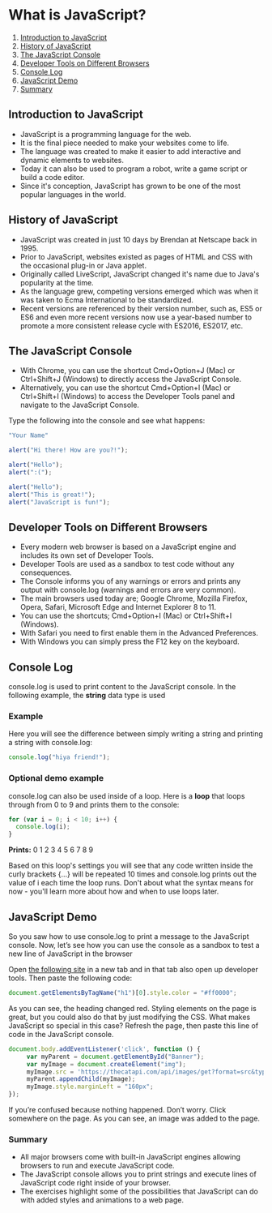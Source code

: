 # What is JavaScript?

1. [Introduction to JavaScript](#introduction-to-javascript)
2. [History of JavaScript](#history-of-javascript)
3. [The JavaScript Console](#the-javascript-console)
4. [Developer Tools on Different Browsers](#developer-tools-on-different-browsers)
5. [Console Log](#console-log)
6. [JavaScript Demo](#javascript-demo)
7. [Summary](#summary)

## Introduction to JavaScript
- JavaScript is a programming language for the web.
- It is the final piece needed to make your websites come to life.
- The language was created to make it easier to add interactive and dynamic elements to websites.
- Today it can also be used to program a robot, write a game script or build a code editor.
- Since it's conception, JavaScript has grown to be one of the most popular languages in the world.

## History of JavaScript
- JavaScript was created in just 10 days by Brendan at Netscape back in 1995.
- Prior to JavaScript, websites existed as pages of HTML and CSS with the occasional plug-in or Java applet.
- Originally called LiveScript, JavaScript changed it's name due to Java's popularity at the time.
- As the language grew, competing versions emerged which was when it was taken to Ecma International to be standardized.
- Recent versions are referenced by their version number, such as, ES5 or ES6 and even more recent versions now use a year-based number to promote a more consistent release cycle with ES2016, ES2017, etc.

## The JavaScript Console
- With Chrome, you can use the shortcut Cmd+Option+J (Mac) or Ctrl+Shift+J (Windows) to directly access the JavaScript Console.
- Alternatively, you can use the shortcut Cmd+Option+I (Mac) or Ctrl+Shift+I (Windows) to access the Developer Tools panel and navigate to the JavaScript Console.

Type the following into the console and see what happens:

```js 
"Your Name"
```

```js
alert("Hi there! How are you?!");
```

```js
alert("Hello");
alert(":(");
```

```js
alert("Hello");
alert("This is great!");
alert("JavaScript is fun!");
```


## Developer Tools on Different Browsers
- Every modern web browser is based on a JavaScript engine and includes its own set of Developer Tools.
- Developer Tools are used as a sandbox to test code without any consequences.
- The Console informs you of any warnings or errors and prints any output with console.log (warnings and errors are very common). 
- The main browsers used today are; Google Chrome, Mozilla Firefox, Opera, Safari, Microsoft Edge and Internet Explorer 8 to 11.
- You can use the shortcuts; Cmd+Option+I (Mac) or Ctrl+Shift+I (Windows).
- With Safari you need to first enable them in the Advanced Preferences.
- With Windows you can simply press the F12 key on the keyboard.

## Console Log
console.log is used to print content to the JavaScript console. In the following example, the **string** data type is used

### Example
Here you will see the difference between simply writing a string and printing a string with console.log:

```js
console.log("hiya friend!");
```

### Optional demo example
console.log can also be used inside of a loop. Here is a **loop** that loops through from 0 to 9 and prints them to the console:

```js
for (var i = 0; i < 10; i++) {
  console.log(i);
}
```
**Prints:** 0 1 2 3 4 5 6 7 8 9

Based on this loop's settings you will see that any code written inside the curly brackets {...} will be repeated 10 times and console.log prints out the value of i each time the loop runs. Don't about what the syntax means for now - you'll learn more about how and when to use loops later.

## JavaScript Demo
So you saw how to use console.log to print a message to the JavaScript console. Now, let’s see how you can use the console as a sandbox to test a new line of JavaScript in the browser

Open [the following site](https://daringfireball.net/projects/markdown/) in a new tab and in that tab also open up developer tools. Then paste the following code:
```js
document.getElementsByTagName("h1")[0].style.color = "#ff0000";
```
As you can see, the heading changed red. Styling elements on the page is great, but you could also do that by just modifying the CSS. What makes JavaScript so special in this case? Refresh the page, then paste this line of code in the JavaScript console.
```js
document.body.addEventListener('click', function () {
     var myParent = document.getElementById("Banner"); 
     var myImage = document.createElement("img");
     myImage.src = 'https://thecatapi.com/api/images/get?format=src&type=gif';
     myParent.appendChild(myImage);
     myImage.style.marginLeft = "160px";
});
```
If you’re confused because nothing happened. Don’t worry. Click somewhere on the page. As you can see, an image was added to the page.

### Summary
- All major browsers come with built-in JavaScript engines allowing browsers to run and execute JavaScript code.
- The JavaScript console allows you to print strings and execute lines of JavaScript code right inside of your browser.
- The exercises highlight some of the possibilities that JavaScript can do with added styles and animations to a web page.
